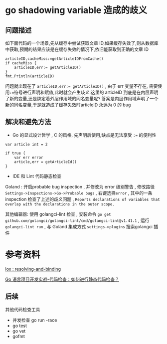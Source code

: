 # go shadowing variable 造成的歧义



## 问题描述

如下面代码的一个场景,先从缓存中尝试获取文章 ID,如果缓存失效了,则从数据库中获取,预期的结果应该是在缓存失效的情况下,依旧能获取到正确的文章 ID

```
articleID,cacheMiss:=getArticleIDFromCache()
if cacheMiss {
    articleID,err:= getArticleID()
}
fmt.Println(articleID)
```

问题就出现在了 `articleID,err:= getArticleID()` , 由于 err 变量不存在, 需要使用`:=`符号进行声明和赋值,此时就会产生歧义:这里的 articleID 到底是在内层声明了新的变量,还是绑定着外层作用域的同名变量呢? 答案是内层作用域声明了一个新的同名变量,于是就造成了缓存失效时articleID 永远为 0 的 bug



## 解决和避免方法

- Go 的显式设计哲学 , C 的风格, 先声明后使用,缺点是无法享受 `:=` 的便利性

```
var article int = 2

if true {
    var err error
    article,err = getArticleId()
}
```

- IDE 和 Lint 代码静态检查

Goland : 开启probable bug inspection , 并修改为 error 级别警告 , 修改路径 `Settings->Inspections->Go->Probable bugs` , 右键选择`error` , 其中的一条 inspection 检查了上述的歧义问题 , `Reports declarations of variables that overlap with the declarations in the outer scope.`



其他编辑器: 使用 golangci-lint 检查 , 安装命令 `go get github.com/golangci/golangci-lint/cmd/golangci-lint@v1.41.1` , 运行 `golangci-lint run` , 与 Goland 集成方式 `settings->plugins` 搜索golangci 插件



# 参考资料

[lox : resolving-and-binding](https://craftinginterpreters.com/resolving-and-binding.html)

[Go 语言项目开发实战-代码检查：如何进行静态代码检查？](https://time.geekbang.org/column/article/390401)



## 后续
其他代码检查工具

- 并发检查 go run -race
- go test
- go vet
- gofmt

